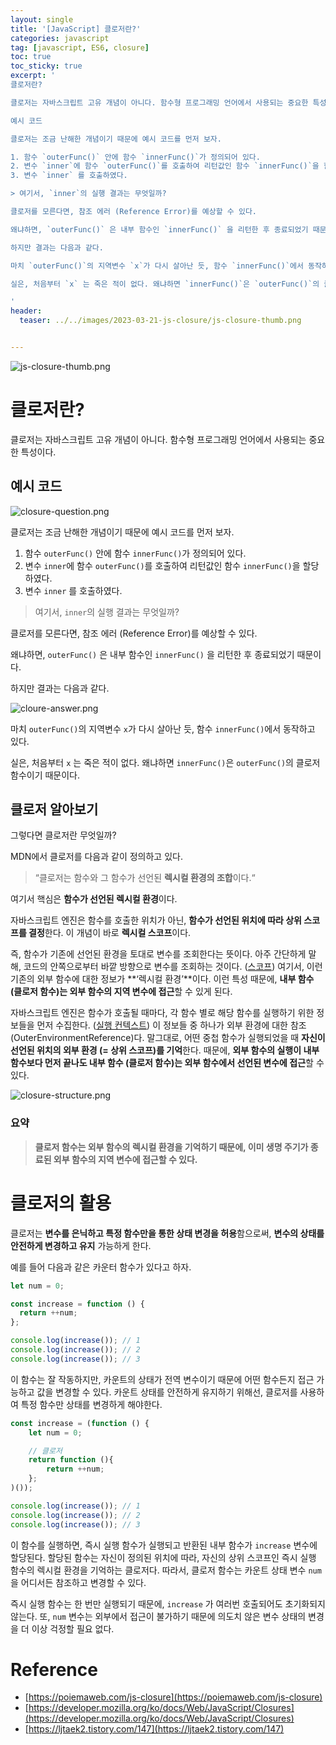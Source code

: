 ```yaml
---
layout: single
title: '[JavaScript] 클로저란?'
categories: javascript
tag: [javascript, ES6, closure]
toc: true
toc_sticky: true
excerpt: '
클로저란?

클로저는 자바스크립트 고유 개념이 아니다. 함수형 프로그래밍 언어에서 사용되는 중요한 특성이다.

예시 코드

클로저는 조금 난해한 개념이기 때문에 예시 코드를 먼저 보자.

1. 함수 `outerFunc()` 안에 함수 `innerFunc()`가 정의되어 있다.
2. 변수 `inner`에 함수 `outerFunc()`를 호출하여 리턴값인 함수 `innerFunc()`을 할당하였다.
3. 변수 `inner` 를 호출하였다.

> 여기서, `inner`의 실행 결과는 무엇일까?

클로저를 모른다면, 참조 에러 (Reference Error)를 예상할 수 있다.

왜냐하면, `outerFunc()` 은 내부 함수인 `innerFunc()` 을 리턴한 후 종료되었기 때문이다.

하지만 결과는 다음과 같다.

마치 `outerFunc()`의 지역변수 `x`가 다시 살아난 듯, 함수 `innerFunc()`에서 동작하고 있다.

실은, 처음부터 `x` 는 죽은 적이 없다. 왜냐하면 `innerFunc()`은 `outerFunc()`의 클로저 함수이기 때문이다.

'
header:
  teaser: ../../images/2023-03-21-js-closure/js-closure-thumb.png


---
```


![js-closure-thumb.png](../../images/2023-03-21-js-closure/js-closure-thumb.png)

# 클로저란?

클로저는 자바스크립트 고유 개념이 아니다. 함수형 프로그래밍 언어에서 사용되는 중요한 특성이다.

## 예시 코드

![closure-question.png](../../images/2023-03-21-js-closure/closure-question.png)

클로저는 조금 난해한 개념이기 때문에 예시 코드를 먼저 보자.

1. 함수 `outerFunc()` 안에 함수 `innerFunc()`가 정의되어 있다.
2. 변수 `inner`에 함수 `outerFunc()`를 호출하여 리턴값인 함수 `innerFunc()`을 할당하였다.
3. 변수 `inner` 를 호출하였다.

> 여기서, `inner`의 실행 결과는 무엇일까?

클로저를 모른다면, 참조 에러 (Reference Error)를 예상할 수 있다.

왜냐하면, `outerFunc()` 은 내부 함수인 `innerFunc()` 을 리턴한 후 종료되었기 때문이다.

하지만 결과는 다음과 같다.

![cloure-answer.png](../../images/2023-03-21-js-closure/closure-answer.png)

마치 `outerFunc()`의 지역변수 `x`가 다시 살아난 듯, 함수 `innerFunc()`에서 동작하고 있다.

실은, 처음부터 `x` 는 죽은 적이 없다. 왜냐하면 `innerFunc()`은 `outerFunc()`의 클로저 함수이기 때문이다.

## 클로저 알아보기

그렇다면 클로저란 무엇일까?

MDN에서 클로저를 다음과 같이 정의하고 있다.

> “클로저는 함수와 그 함수가 선언된 **렉시컬 환경의 조합**이다.“

여기서 핵심은 **함수가 선언된 렉시컬 환경**이다.

자바스크립트 엔진은 함수를 호출한 위치가 아닌, **함수가 선언된 위치에 따라 상위 스코프를 결정**한다. 이 개념이 바로 **렉시컬 스코프**이다.

즉, 함수가 기존에 선언된 환경을 토대로 변수를 조회한다는 뜻이다. 아주 간단하게 말해, 코드의 안쪽으로부터 바깥 방향으로 변수를 조회하는 것이다. (<a href="../../javascript/js-scope">스코프</a>) 여기서, 이런 기존의 외부 함수에 대한 정보가 **‘렉시컬 환경’**이다. 이런 특성 때문에, **내부 함수 (클로저 함수)는 외부 함수의 지역 변수에 접근**할 수 있게 된다.

자바스크립트 엔진은 함수가 호출될 때마다, 각 함수 별로 해당 함수를 실행하기 위한 정보들을 먼저 수집한다. (<a href="../../javascript/js-execution-context">실행 컨텍스트</a>) 이 정보들 중 하나가 외부 환경에 대한 참조(OuterEnvironmentReference)다. 말그대로, 어떤 중첩 함수가 실행되었을 때 **자신이 선언된 위치의 외부 환경 (= 상위 스코프)를 기억**한다. 때문에, **외부 함수의 실행이 내부 함수보다 먼저 끝나도 내부 함수 (클로저 함수)는 외부 함수에서 선언된 변수에 접근**할 수 있다.

![closure-structure.png](../../images/2023-03-21-js-closure/closure-structure.png)

### 요약

> **클로저 함수는 외부 함수의 렉시컬 환경을 기억하기 때문에,
> 이미 생명 주기가 종료된 외부 함수의 지역 변수에 접근할 수 있다.**

# 클로저의 활용

클로저는 **변수를 은닉하고 특정 함수만을 통한 상태 변경을 허용**함으로써, **변수의 상태를 안전하게 변경하고 유지** 가능하게 한다.

예를 들어 다음과 같은 카운터 함수가 있다고 하자.

```jsx
let num = 0;

const increase = function () {
  return ++num;
};

console.log(increase()); // 1
console.log(increase()); // 2
console.log(increase()); // 3
```

이 함수는 잘 작동하지만, 카운트의 상태가 전역 변수이기 때문에 어떤 함수든지 접근 가능하고 값을 변경할 수 있다. 카운트 상태를 안전하게 유지하기 위해선, 클로저를 사용하여 특정 함수만 상태를 변경하게 해야한다.

```jsx
const increase = (function () {
	let num = 0;

	// 클로저
	return function (){
		return ++num;
	};
)());

console.log(increase()); // 1
console.log(increase()); // 2
console.log(increase()); // 3
```

이 함수를 실행하면, 즉시 실행 함수가 실행되고 반환된 내부 함수가 `increase` 변수에 할당된다. 할당된 함수는 자신이 정의된 위치에 따라, 자신의 상위 스코프인 즉시 실행 함수의 렉시컬 환경을 기억하는 클로저다. 따라서, 클로저 함수는 카운트 상태 변수 `num` 을 어디서든 참조하고 변경할 수 있다.

즉시 실행 함수는 한 번만 실행되기 때문에, `increase` 가 여러번 호출되어도 초기화되지 않는다. 또, `num` 변수는 외부에서 접근이 불가하기 때문에 의도치 않은 변수 상태의 변경을 더 이상 걱정할 필요 없다.

# Reference

- [https://poiemaweb.com/js-closure](https://poiemaweb.com/js-closure)
- [https://developer.mozilla.org/ko/docs/Web/JavaScript/Closures](https://developer.mozilla.org/ko/docs/Web/JavaScript/Closures)
- [https://ljtaek2.tistory.com/147](https://ljtaek2.tistory.com/147)
